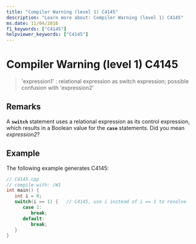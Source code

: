 ```yaml
---
title: "Compiler Warning (level 1) C4145"
description: "Learn more about: Compiler Warning (level 1) C4145"
ms.date: 11/04/2016
f1_keywords: ["C4145"]
helpviewer_keywords: ["C4145"]
---
```

# Compiler Warning (level 1) C4145

> 'expression1' : relational expression as switch expression; possible confusion with 'expression2'

## Remarks

A **`switch`** statement uses a relational expression as its control expression, which results in a Boolean value for the **`case`** statements. Did you mean *expression2*?

## Example

The following example generates C4145:

```cpp
// C4145.cpp
// compile with: /W1
int main() {
   int i = 0;
   switch(i == 1) {   // C4145, use i instead of i == 1 to resolve
      case 1:
         break;
      default:
         break;
   }
}
```
